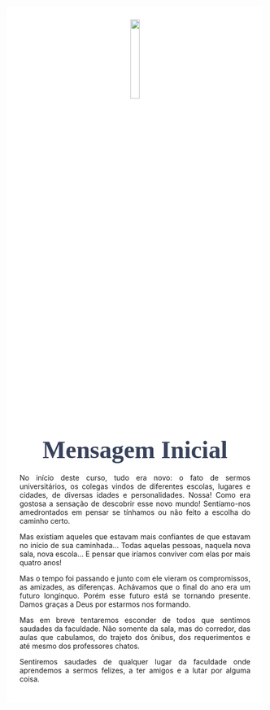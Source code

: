 

<style>

body { 
  background-image: url("../imagens-2/fundo7.png");
  background-repeat: no-repeat;
  background-attachment: fixed;
  background-position: center; 
}

#example3 {
  border-radius: 6px;
  padding: 25px;
  background-color: white;
  background-repeat: no-repeat;
  background-origin: content-box;
  background-position: center;
}

.alert {
  padding: 20px;
  background-color: #f44336;
  color: white;
}

.closebtn {
  margin-left: 15px;
  color: white;
  font-weight: bold;
  float: right;
  font-size: 22px;
  line-height: 20px;
  cursor: pointer;
  transition: 0.3s;
}

.closebtn:hover {
  color: black;
}
</style>

<link href="https://fonts.googleapis.com/css?family=Dancing+Script&display=swap" rel="stylesheet">

<div id="example3">
<center><img src="../imagens/turma2.png" style="width:20%"/></center>


<center> 


<h1 style="font-family:'Dancing Script', cursive; color:#38425B;"><font size="12"><strong>Mensagem Inicial</strong></font></h1>

<p style="text-align: justify;">

</p>



<p style="text-align: justify;">
No início deste curso, tudo era novo: o fato de sermos universitários, os colegas vindos de diferentes escolas, lugares e cidades, de diversas idades e personalidades. Nossa! Como era gostosa a sensação de descobrir esse novo mundo! Sentíamo-nos amedrontados em pensar se tínhamos ou não feito a escolha do caminho certo.</p>

<p style="text-align: justify;">
Mas existiam aqueles que estavam mais confiantes de que estavam no início de sua caminhada… Todas aquelas pessoas, naquela nova sala, nova escola… E pensar que iríamos conviver com elas por mais quatro anos!</p>

<p style="text-align: justify;">
Mas o tempo foi passando e junto com ele vieram os compromissos, as amizades, as diferenças. Achávamos que o final do ano era um futuro longínquo. Porém esse futuro está se tornando presente. Damos graças a Deus por estarmos nos formando.</p>

<p style="text-align: justify;">
Mas em breve tentaremos esconder de todos que sentimos saudades da faculdade. Não somente da sala, mas do corredor, das aulas que cabulamos, do trajeto dos ônibus, dos requerimentos e até mesmo dos professores chatos.</p>

<p style="text-align: justify;">
Sentiremos saudades de qualquer lugar da faculdade onde aprendemos a sermos felizes, a ter amigos e a lutar por alguma coisa.</p>

</div>


